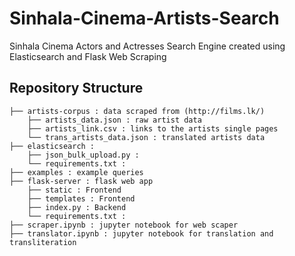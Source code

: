 # Sinhala-Cinema-Artists-Search
Sinhala Cinema Actors and Actresses Search Engine created using Elasticsearch and Flask Web Scraping

## Repository Structure

    ├── artists-corpus : data scraped from (http://films.lk/)                    
        ├── artists_data.json : raw artist data
        ├── artists_link.csv : links to the artists single pages 
        └── trans_artists_data.json : translated artists data
    ├── elasticsearch : 
        ├── json_bulk_upload.py :
        └── requirements.txt :
    ├── examples : example queries     
    ├── flask-server : flask web app
        ├── static : Frontend
        ├── templates : Frontend
        ├── index.py : Backend 
        └── requirements.txt :
    ├── scraper.ipynb : jupyter notebook for web scaper 
    ├── translator.ipynb : jupyter notebook for translation and transliteration
       
